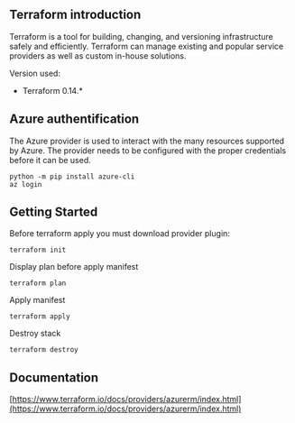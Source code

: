 ## Terraform introduction

Terraform is a tool for building, changing, and versioning infrastructure safely and efficiently. Terraform can manage existing and popular service providers as well as custom in-house solutions.

Version used:
*   Terraform 0.14.*

## Azure authentification
The Azure provider is used to interact with the many resources supported by Azure. The provider needs to be configured with the proper credentials before it can be used.

```
python -m pip install azure-cli
az login
```

## Getting Started

Before terraform apply you must download provider plugin:

```
terraform init
```

Display plan before apply manifest
```
terraform plan
```

Apply manifest
```
terraform apply
```

Destroy stack
```
terraform destroy
```

## Documentation

[https://www.terraform.io/docs/providers/azurerm/index.html](https://www.terraform.io/docs/providers/azurerm/index.html)
